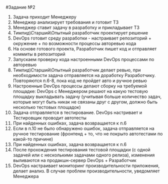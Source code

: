 #Задание №2

1. Задача приходит Менеджеру
2. Менеджер анализирует требования и готовит ТЗ
3. Менеджер ставит задачу в разработку и прикладывает ТЗ
4. Тимлид\Старший\Опытный разработчик проектирует решение
5. DevOps готовит среду разработки - настраивает репозиторий + окружение + по возможности процессы авторевью кода
6. На основе готового проекта, Разработчик пишет код и отправляет коммиты в репозиторий
7. Запускаем проверку кода настроенными DevOps процессами по авторевью 
8. Тимлид\Старший\Опытный разработчик делает ревью, при необходимости задача отправляется на доработку Разработчику. Повторяются п.6-8, пока код не пройдет авто и ручное ревью
9. Настроенные DevOps процессы делают сборку на требуемой площадке: DevOps с Менеджером решают на какую тестовую площадку выкладывать задачу (учитывая больше количество задач, которые могут быть никак не связаны друг с другом, должно быть несколько тестовых площадок)
10. Задача отправляется в тестирование. DevOps настривает и Тестировщик проводит автотесты
11. При найденных ошибках, задача возвращается к п.6
12. Если в п.10 не было обнаружено ошибок, задача отправляется на ручное тестирование (фронтенд + то, что не покрыто автотестами по какой-то причине)
13. При найденных ошибках, задача возвращается к п.6
14. После прохождения тестирования тестовой площадки (с одной задачей или с несколькими задачами одного релиза), изменения выливаются на продакшн-сервер DevOps + Разработчик
15. DevOps настраивает мониторинг производительности приложения, делает анализ. В случае проблем производительности, уведомляет Менеджера